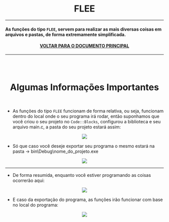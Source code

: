 <h1 align="center"> FLEE </h1>

---

#### As funções do tipo ` FLEE `, servem para realizar as mais diversas coisas em arquivos e pastas, de forma extremamente simplificada. 

#### <p align="center"> <a href="https://github.com/AllenoBoy/allen.h" title="Retornar a documentação."> VOLTAR PARA O DOCUMENTO PRINCIPAL</a> </p>

---

<br>
<br>

<h1 align="center"> Algumas Informações Importantes  </h1>

<br> 

- As funções do tipo `FLEE` funcionam de forma relativa, ou seja, funcionam dentro do local onde o seu programa irá rodar, então suponhamos que você criou o seu projeto no `Code::Blocks`, configurou a biblioteca e seu arquivo main.c, a pasta do seu projeto estará assim: 

<p align="center">
  <img src="https://user-images.githubusercontent.com/114815898/232249817-a47c1689-5858-483e-9823-569599996389.png">
</p>

- Só que caso você deseje exportar seu programa o mesmo estará na pasta -> bin\Debug\nome_do_projeto.exe

<p align="center">
  <img src=https://user-images.githubusercontent.com/114815898/232250048-6e3d71a9-6366-4c45-8f33-beb4ab8daba8.png">
</p>

---
                                                                                                                  
- De forma resumida, enquanto você estiver programando as coisas ocorrerão aqui: 

<p align="center">
  <img src="https://user-images.githubusercontent.com/114815898/232250102-dcb6cdb9-23ea-4fdf-949a-cccc51ccb2e6.png">
</p>
                                                                                                                   
- E caso da exportação do programa, as funções irão funcionar com base no local do programa: 

<p align="center">
  <img src="https://user-images.githubusercontent.com/114815898/232250345-37d6b851-6b5f-487c-ab6b-9364a4d92faf.png">
</p>

<br>
<br>
